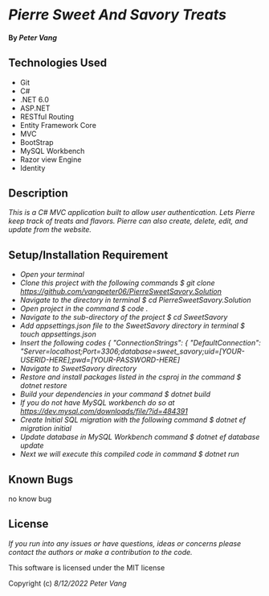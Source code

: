 # _Pierre Sweet And Savory Treats_

#### By _**Peter Vang**_

## Technologies Used

* Git
* C#
* .NET 6.0
* ASP.NET
* RESTful Routing
* Entity Framework Core
* MVC
* BootStrap
* MySQL Workbench
* Razor view Engine  
* Identity

## Description

_This is a C# MVC application built to allow user authentication. Lets Pierre keep track of treats and flavors. Pierre can also create, delete, edit, and update from the website._

## Setup/Installation Requirement

* _Open your terminal_
* _Clone this project with the following commands $ git clone https://github.com/vangpeter06/PierreSweetSavory.Solution_
* _Navigate to the directory in terminal $ cd PierreSweetSavory.Solution_
* _Open project in the command $ code ._
* _Navigate to the sub-directory of the project $ cd SweetSavory_
* _Add appsettings.json file to the SweetSavory directory in terminal $ touch appsettings.json_
* _Insert the following codes 
  {
   "ConnectionStrings": {
    "DefaultConnection": "Server=localhost;Port=3306;database=sweet_savory;uid=[YOUR-USERID-HERE];pwd=[YOUR-PASSWORD-HERE]_
* _Navigate to SweetSavory directory_
* _Restore and install packages listed in the csproj in the command $ dotnet restore_
* _Build your dependencies in your command $ dotnet build_
* _If you do not have MySQL workbench do so at https://dev.mysql.com/downloads/file/?id=484391_
* _Create Initial SQL migration with the following command $ dotnet ef migration initial_
* _Update database in MySQL Workbench command $ dotnet ef database update_
* _Next we will execute this compiled code in command $ dotnet run_

## Known Bugs

no know bug

## License

_If you run into any issues or have questions, ideas or concerns please contact the authors or make a contribution to the code._

This software is licensed under the MIT license

Copyright (c) _8/12/2022_ _Peter Vang_    